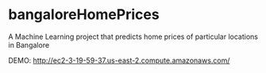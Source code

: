 # bangaloreHomePrices

A Machine Learning project that predicts home prices of particular locations in Bangalore

DEMO: http://ec2-3-19-59-37.us-east-2.compute.amazonaws.com/
